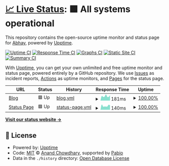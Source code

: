 # [📈 Live Status](https://status.abhay7.dev): <!--live status--> **🟩 All systems operational**

This repository contains the open-source uptime monitor and status page for [Abhay](https://abhay7.dev), powered by [Upptime](https://github.com/upptime/upptime).

[![Uptime CI](https://github.com/EpicGamer007/status/workflows/Uptime%20CI/badge.svg)](https://github.com/EpicGamer007/status/actions?query=workflow%3A%22Uptime+CI%22)
[![Response Time CI](https://github.com/EpicGamer007/status/workflows/Response%20Time%20CI/badge.svg)](https://github.com/EpicGamer007/status/actions?query=workflow%3A%22Response+Time+CI%22)
[![Graphs CI](https://github.com/EpicGamer007/status/workflows/Graphs%20CI/badge.svg)](https://github.com/EpicGamer007/status/actions?query=workflow%3A%22Graphs+CI%22)
[![Static Site CI](https://github.com/EpicGamer007/status/workflows/Static%20Site%20CI/badge.svg)](https://github.com/EpicGamer007/status/actions?query=workflow%3A%22Static+Site+CI%22)
[![Summary CI](https://github.com/EpicGamer007/status/workflows/Summary%20CI/badge.svg)](https://github.com/EpicGamer007/status/actions?query=workflow%3A%22Summary+CI%22)

With [Upptime](https://upptime.js.org), you can get your own unlimited and free uptime monitor and status page, powered entirely by a GitHub repository. We use [Issues](https://github.com/EpicGamer007/status/issues) as incident reports, [Actions](https://github.com/EpicGamer007/status/actions) as uptime monitors, and [Pages](https://status.abhay7.dev) for the status page.

<!--start: status pages-->
<!-- This summary is generated by Upptime (https://github.com/upptime/upptime) -->
<!-- Do not edit this manually, your changes will be overwritten -->
<!-- prettier-ignore -->
| URL | Status | History | Response Time | Uptime |
| --- | ------ | ------- | ------------- | ------ |
| <img alt="" src="https://icons.duckduckgo.com/ip3/blog.abhay7.dev.ico" height="13"> [Blog](https://blog.abhay7.dev) | 🟩 Up | [blog.yml](https://github.com/EpicGamer007/status/commits/HEAD/history/blog.yml) | <details><summary><img alt="Response time graph" src="./graphs/blog/response-time-week.png" height="20"> 181ms</summary><br><a href="https://status.abhay7.dev/history/blog"><img alt="Response time 193" src="https://img.shields.io/endpoint?url=https%3A%2F%2Fraw.githubusercontent.com%2FEpicGamer007%2Fstatus%2FHEAD%2Fapi%2Fblog%2Fresponse-time.json"></a><br><a href="https://status.abhay7.dev/history/blog"><img alt="24-hour response time 231" src="https://img.shields.io/endpoint?url=https%3A%2F%2Fraw.githubusercontent.com%2FEpicGamer007%2Fstatus%2FHEAD%2Fapi%2Fblog%2Fresponse-time-day.json"></a><br><a href="https://status.abhay7.dev/history/blog"><img alt="7-day response time 181" src="https://img.shields.io/endpoint?url=https%3A%2F%2Fraw.githubusercontent.com%2FEpicGamer007%2Fstatus%2FHEAD%2Fapi%2Fblog%2Fresponse-time-week.json"></a><br><a href="https://status.abhay7.dev/history/blog"><img alt="30-day response time 190" src="https://img.shields.io/endpoint?url=https%3A%2F%2Fraw.githubusercontent.com%2FEpicGamer007%2Fstatus%2FHEAD%2Fapi%2Fblog%2Fresponse-time-month.json"></a><br><a href="https://status.abhay7.dev/history/blog"><img alt="1-year response time 193" src="https://img.shields.io/endpoint?url=https%3A%2F%2Fraw.githubusercontent.com%2FEpicGamer007%2Fstatus%2FHEAD%2Fapi%2Fblog%2Fresponse-time-year.json"></a></details> | <details><summary><a href="https://status.abhay7.dev/history/blog">100.00%</a></summary><a href="https://status.abhay7.dev/history/blog"><img alt="All-time uptime 100.00%" src="https://img.shields.io/endpoint?url=https%3A%2F%2Fraw.githubusercontent.com%2FEpicGamer007%2Fstatus%2FHEAD%2Fapi%2Fblog%2Fuptime.json"></a><br><a href="https://status.abhay7.dev/history/blog"><img alt="24-hour uptime 100.00%" src="https://img.shields.io/endpoint?url=https%3A%2F%2Fraw.githubusercontent.com%2FEpicGamer007%2Fstatus%2FHEAD%2Fapi%2Fblog%2Fuptime-day.json"></a><br><a href="https://status.abhay7.dev/history/blog"><img alt="7-day uptime 100.00%" src="https://img.shields.io/endpoint?url=https%3A%2F%2Fraw.githubusercontent.com%2FEpicGamer007%2Fstatus%2FHEAD%2Fapi%2Fblog%2Fuptime-week.json"></a><br><a href="https://status.abhay7.dev/history/blog"><img alt="30-day uptime 100.00%" src="https://img.shields.io/endpoint?url=https%3A%2F%2Fraw.githubusercontent.com%2FEpicGamer007%2Fstatus%2FHEAD%2Fapi%2Fblog%2Fuptime-month.json"></a><br><a href="https://status.abhay7.dev/history/blog"><img alt="1-year uptime 100.00%" src="https://img.shields.io/endpoint?url=https%3A%2F%2Fraw.githubusercontent.com%2FEpicGamer007%2Fstatus%2FHEAD%2Fapi%2Fblog%2Fuptime-year.json"></a></details>
| <img alt="" src="https://icons.duckduckgo.com/ip3/status.abhay7.dev.ico" height="13"> [Status Page](https://status.abhay7.dev) | 🟩 Up | [status-page.yml](https://github.com/EpicGamer007/status/commits/HEAD/history/status-page.yml) | <details><summary><img alt="Response time graph" src="./graphs/status-page/response-time-week.png" height="20"> 140ms</summary><br><a href="https://status.abhay7.dev/history/status-page"><img alt="Response time 170" src="https://img.shields.io/endpoint?url=https%3A%2F%2Fraw.githubusercontent.com%2FEpicGamer007%2Fstatus%2FHEAD%2Fapi%2Fstatus-page%2Fresponse-time.json"></a><br><a href="https://status.abhay7.dev/history/status-page"><img alt="24-hour response time 120" src="https://img.shields.io/endpoint?url=https%3A%2F%2Fraw.githubusercontent.com%2FEpicGamer007%2Fstatus%2FHEAD%2Fapi%2Fstatus-page%2Fresponse-time-day.json"></a><br><a href="https://status.abhay7.dev/history/status-page"><img alt="7-day response time 140" src="https://img.shields.io/endpoint?url=https%3A%2F%2Fraw.githubusercontent.com%2FEpicGamer007%2Fstatus%2FHEAD%2Fapi%2Fstatus-page%2Fresponse-time-week.json"></a><br><a href="https://status.abhay7.dev/history/status-page"><img alt="30-day response time 163" src="https://img.shields.io/endpoint?url=https%3A%2F%2Fraw.githubusercontent.com%2FEpicGamer007%2Fstatus%2FHEAD%2Fapi%2Fstatus-page%2Fresponse-time-month.json"></a><br><a href="https://status.abhay7.dev/history/status-page"><img alt="1-year response time 170" src="https://img.shields.io/endpoint?url=https%3A%2F%2Fraw.githubusercontent.com%2FEpicGamer007%2Fstatus%2FHEAD%2Fapi%2Fstatus-page%2Fresponse-time-year.json"></a></details> | <details><summary><a href="https://status.abhay7.dev/history/status-page">100.00%</a></summary><a href="https://status.abhay7.dev/history/status-page"><img alt="All-time uptime 100.00%" src="https://img.shields.io/endpoint?url=https%3A%2F%2Fraw.githubusercontent.com%2FEpicGamer007%2Fstatus%2FHEAD%2Fapi%2Fstatus-page%2Fuptime.json"></a><br><a href="https://status.abhay7.dev/history/status-page"><img alt="24-hour uptime 100.00%" src="https://img.shields.io/endpoint?url=https%3A%2F%2Fraw.githubusercontent.com%2FEpicGamer007%2Fstatus%2FHEAD%2Fapi%2Fstatus-page%2Fuptime-day.json"></a><br><a href="https://status.abhay7.dev/history/status-page"><img alt="7-day uptime 100.00%" src="https://img.shields.io/endpoint?url=https%3A%2F%2Fraw.githubusercontent.com%2FEpicGamer007%2Fstatus%2FHEAD%2Fapi%2Fstatus-page%2Fuptime-week.json"></a><br><a href="https://status.abhay7.dev/history/status-page"><img alt="30-day uptime 100.00%" src="https://img.shields.io/endpoint?url=https%3A%2F%2Fraw.githubusercontent.com%2FEpicGamer007%2Fstatus%2FHEAD%2Fapi%2Fstatus-page%2Fuptime-month.json"></a><br><a href="https://status.abhay7.dev/history/status-page"><img alt="1-year uptime 100.00%" src="https://img.shields.io/endpoint?url=https%3A%2F%2Fraw.githubusercontent.com%2FEpicGamer007%2Fstatus%2FHEAD%2Fapi%2Fstatus-page%2Fuptime-year.json"></a></details>

<!--end: status pages-->

[**Visit our status website →**](https://status.abhay7.dev)

## 📄 License

- Powered by: [Upptime](https://github.com/upptime/upptime)
- Code: [MIT](./LICENSE) © [Anand Chowdhary](https://anandchowdhary.com), supported by [Pabio](https://pabio.com)
- Data in the `./history` directory: [Open Database License](https://opendatacommons.org/licenses/odbl/1-0/)
